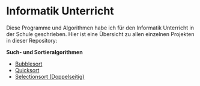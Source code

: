 # Informatik Unterricht

Diese Programme und Algorithmen habe ich für den Informatik Unterricht in der Schule geschrieben. Hier ist eine Übersicht zu allen einzelnen Projekten in dieser Repository:

**Such- und Sortieralgorithmen**
- [Bubblesort](Integer-Bubblesort/Program.cs)
- [Quicksort](Integer-Quicksort/Program.cs)
- [Selectionsort (Doppelseitig)](Integer-Selectionsort/Program.cs)
